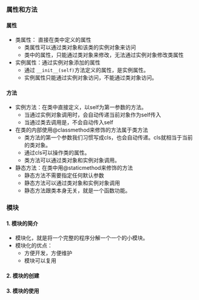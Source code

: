 ### 属性和方法

#### 属性
- 类属性： 直接在类中定义的属性
  - 类属性可以通过类对象和该类的实例对象来访问
  - 类中的属性，只能通过类对象来修改，无法通过实例对象修改类属性
- 实例属性：通过实例对象添加的属性
  - 通过 `__init__(self)`方法定义的属性，是实例属性。
  - 实例属性只能通过实例对象访问，不能通过类对象访问。
  
#### 方法
- 实例方法：在类中直接定义，以self为第一参数的方法。
  - 当通过实例对象调用时，会自动传递当前对象作为self传入
  - 当通过类去调用是，不会自动传入self
- 在类的内部使用@classmethod来修饰的方法属于类方法
  - 类方法的第一个参数我们习惯写成cls，也会自动传递。cls就相当于当前的类对象。
  - 通过cls可以操作类的属性。
  - 类方法可以通过类对象和实例对象调用。  
- 静态方法：在类中用@staticmethod来修饰的方法
  - 静态方法不需要指定任何默认参数
  - 静态方法可以通过类对象和实例对象调用
  - 静态方法跟类本身无关，就是一个函数功能。

### 模块
#### 1. 模块的简介
- 模块化，就是将一个完整的程序分解一个一个的小模块。
- 模块化的优点：
  - 方便开发，方便维护
  - 模块可以复用
  
#### 2. 模块的创建



#### 3. 模块的使用
